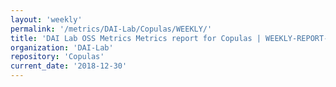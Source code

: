 ```yaml
---
layout: 'weekly'
permalink: '/metrics/DAI-Lab/Copulas/WEEKLY/'
title: 'DAI Lab OSS Metrics Metrics report for Copulas | WEEKLY-REPORT-2018-12-30'
organization: 'DAI-Lab'
repository: 'Copulas'
current_date: '2018-12-30'
---
```

